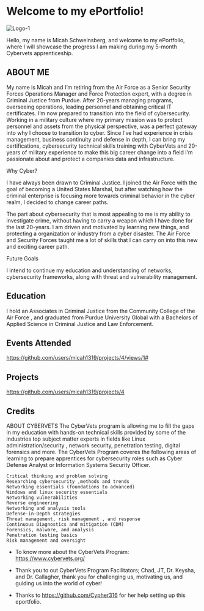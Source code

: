 # Welcome to my ePortfolio!

![Logo-1](https://github.com/micah1319/micah.github.io/assets/148394992/0da462b8-ed82-47d9-bfa3-a770d8404078)


Hello, my name is Micah Schweinsberg, and welcome to my ePortfolio, where I will showcase the progress I am making during my 5-month Cybervets apprenticeship.

## ABOUT ME

My name is Micah and I’m retiring from the Air Force as a Senior Security Forces Operations Manager and Force Protection expert, with a degree in Criminal Justice from Purdue. After 20-years managing programs, overseeing operations, leading personnel and obtaining critical IT certificates. I’m now prepared to transition into the field of cybersecurity. Working in a military culture where my primary mission was to protect personnel and assets from the physical perspective, was a perfect gateway into why I choose to transition to cyber. Since I’ve had experience in crisis management, business continuity and defense in depth, I can bring my certifications, cybersecurity technical skills training with CyberVets and 20-years of military experience to make this big career change into a field I’m passionate about and protect a companies data and infrastructure.

Why Cyber?
	
I have always been drawn to Criminal Justice. I joined the Air Force with the goal of becoming a United States Marshal, but after watching how the criminal enterprise is focusing more towards criminal behavior in the cyber realm, I decided to change career paths. 
	
The part about cybersecurity that is most appealing to me is my ability to investigate crime, without having to carry a weapon which I have done for the last 20-years. I am driven and motivated by learning new things, and protecting a organization or industry from a cyber disaster. The Air Force and Security Forces taught me a lot of skills that I can carry on into this new and exciting career path.  

Future Goals

I intend to continue my education and understanding of networks, cybersecurity frameworks, along with threat and vulnerability management. 

## Education

I hold an Associates in Criminal Justice from the Community College of the Air Force , and graduated from Purdue University Global with a Bachelors of Applied Science in Criminal Justice and Law Enforcement.
	
## Events Attended
https://github.com/users/micah1319/projects/4/views/1#

## Projects

https://github.com/users/micah1319/projects/4

## Credits

ABOUT CYBERVETS
	The CyberVets program is allowing me to fill the gaps in my education with hands-on technical skills provided by some of the industries top subject matter experts in fields like Linux administration/security , network security, penetration testing, digital forensics and more. The CyberVets Program coveres the following areas of learning to prepare apprentices for cybersecurity roles such as Cyber Defense Analyst or Information Systems Security Officer. 
		
	Critical thinking and problem solving
	Researching cybersecurity ,methods and trends 
	Networking essentials (foundations to advanced)
	Windows and linux security essentials 
	Networking vulnerabilities
	Reverse engineering
	Networking and analysis tools
	Defense-in-Depth strategies
	Threat management, risk management , and response
	Continuous Diagnostics and mitigation (CDM)
	Forensics, malware, and analysis
	Penetration testing basics
	Risk management and oversight
	
* To know more about the CyberVets Program: https://www.cybervets.org/ 
  
* Thank you to out CyberVets Program Facilitators; Chad, JT, Dr. Keysha, and Dr. Gallagher, thank you for challenging us, motivating us, and guiding us into the world of cyber!

* Thanks to https://github.com/Cypher316 for her help setting up this eportfolio.



